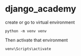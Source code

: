 # django_academy

create or go to virtual environment 

```
python -m venv venv
```

Then activate that environment

```
venv\Scripts\activate
```